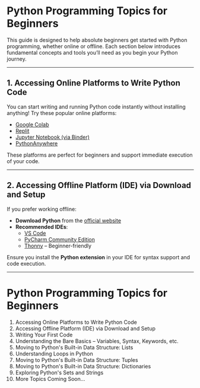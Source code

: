 # Python Programming Topics for Beginners

This guide is designed to help absolute beginners get started with Python programming, whether online or offline. Each section below introduces fundamental concepts and tools you’ll need as you begin your Python journey.

---

## 1. Accessing Online Platforms to Write Python Code

You can start writing and running Python code instantly without installing anything! Try these popular online platforms:
- [Google Colab](https://colab.research.google.com/)
- [Replit](https://replit.com/)
- [Jupyter Notebook (via Binder)](https://mybinder.org/)
- [PythonAnywhere](https://www.pythonanywhere.com/)

These platforms are perfect for beginners and support immediate execution of your code.

---

## 2. Accessing Offline Platform (IDE) via Download and Setup

If you prefer working offline:
- **Download Python** from the [official website](https://www.python.org/downloads/)
- **Recommended IDEs**:
  - [VS Code](https://code.visualstudio.com/)
  - [PyCharm Community Edition](https://www.jetbrains.com/pycharm/)
  - [Thonny](https://thonny.org/) – Beginner-friendly

Ensure you install the **Python extension** in your IDE for syntax support and code execution.

---

# Python Programming Topics for Beginners

1. Accessing Online Platforms to Write Python Code  
2. Accessing Offline Platform (IDE) via Download and Setup  
3. Writing Your First Code  
4. Understanding the Bare Basics – Variables, Syntax, Keywords, etc.  
5. Moving to Python's Built-in Data Structure: Lists  
6. Understanding Loops in Python  
7. Moving to Python's Built-in Data Structure: Tuples  
8. Moving to Python's Built-in Data Structure: Dictionaries  
9. Exploring Python's Sets and Strings  
10. More Topics Coming Soon...
